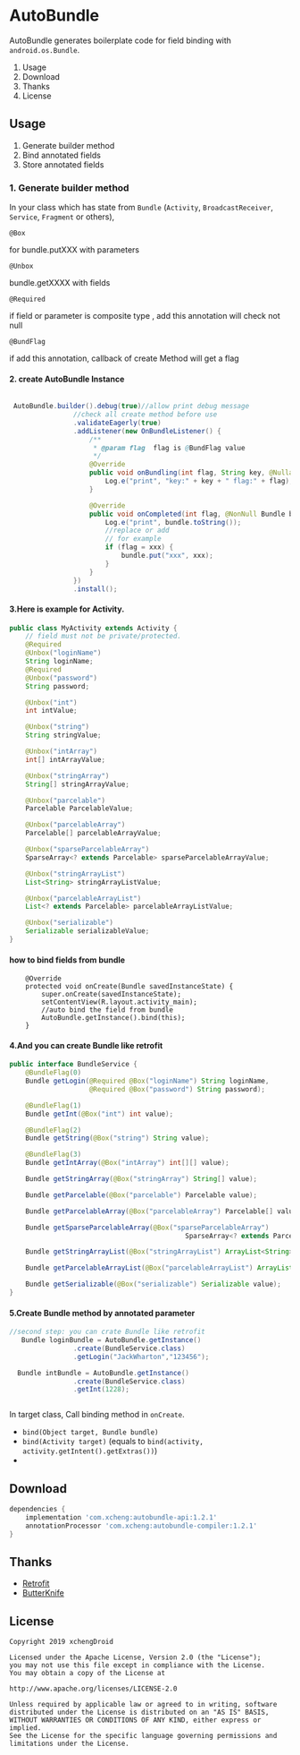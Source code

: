 # AutoBundle


AutoBundle generates boilerplate code for field binding with ``android.os.Bundle``.

1. Usage
2. Download
3. Thanks
4. License

## Usage

1. Generate builder method
2. Bind annotated fields
3. Store annotated fields

### 1. Generate builder method

In your class which has state from `Bundle`
 (`Activity`, `BroadcastReceiver`, `Service`, `Fragment` or others),



 `@Box`

for bundle.putXXX  with parameters

 `@Unbox` 

 bundle.getXXXX  with fields

`@Required`

if field or parameter is composite type , add  this annotation will check not null

`@BundFlag`

if add  this annotation, callback of create Method will get a flag

#### 2.  create AutoBundle Instance

```java
 
 AutoBundle.builder().debug(true)//allow print debug message
                //check all create method before use
                .validateEagerly(true)
                .addListener(new OnBundleListener() {
                    /**
                     * @param flag  flag is @BundFlag value
                     */
                    @Override
                    public void onBundling(int flag, String key, @Nullable Object value, boolean required) {
                        Log.e("print", "key:" + key + " flag:" + flag);
                    }

                    @Override
                    public void onCompleted(int flag, @NonNull Bundle bundle) {
                        Log.e("print", bundle.toString());
                        //replace or add
                        // for example
                        if (flag = xxx) {
                            bundle.put("xxx", xxx);
                        }
                    }
                })
                .install();

```



#### 3.Here is example for Activity.

```java
public class MyActivity extends Activity {
    // field must not be private/protected.
    @Required
    @Unbox("loginName")
    String loginName;
    @Required
    @Unbox("password")
    String password;

    @Unbox("int")
    int intValue;

    @Unbox("string")
    String stringValue;

    @Unbox("intArray")
    int[] intArrayValue;

    @Unbox("stringArray")
    String[] stringArrayValue;

    @Unbox("parcelable")
    Parcelable ParcelableValue;

    @Unbox("parcelableArray")
    Parcelable[] parcelableArrayValue;

    @Unbox("sparseParcelableArray")
    SparseArray<? extends Parcelable> sparseParcelableArrayValue;

    @Unbox("stringArrayList")
    List<String> stringArrayListValue;

    @Unbox("parcelableArrayList")
    List<? extends Parcelable> parcelableArrayListValue;

    @Unbox("serializable")
    Serializable serializableValue;
}
```

#### how to bind fields from bundle

```
    @Override
    protected void onCreate(Bundle savedInstanceState) {
        super.onCreate(savedInstanceState);
        setContentView(R.layout.activity_main);
        //auto bind the field from bundle
        AutoBundle.getInstance().bind(this);
    }
```



#### 4.And you can create Bundle  like retrofit

```java
public interface BundleService {
    @BundleFlag(0)
    Bundle getLogin(@Required @Box("loginName") String loginName,
                    @Required @Box("password") String password);

    @BundleFlag(1)
    Bundle getInt(@Box("int") int value);

    @BundleFlag(2)
    Bundle getString(@Box("string") String value);

    @BundleFlag(3)
    Bundle getIntArray(@Box("intArray") int[][] value);

    Bundle getStringArray(@Box("stringArray") String[] value);

    Bundle getParcelable(@Box("parcelable") Parcelable value);

    Bundle getParcelableArray(@Box("parcelableArray") Parcelable[] value);

    Bundle getSparseParcelableArray(@Box("sparseParcelableArray")
                                            SparseArray<? extends Parcelable> value);

    Bundle getStringArrayList(@Box("stringArrayList") ArrayList<String> value);

    Bundle getParcelableArrayList(@Box("parcelableArrayList") ArrayList<? extends Parcelable> value);

    Bundle getSerializable(@Box("serializable") Serializable value);
}
```



#### 5.Create Bundle method by  annotated parameter

```java
//second step: you can crate Bundle like retrofit
   Bundle loginBundle = AutoBundle.getInstance()
                .create(BundleService.class)
                .getLogin("JackWharton","123456");

  Bundle intBundle = AutoBundle.getInstance()
                .create(BundleService.class)
                .getInt(1228);



```



In target class, Call binding method in ``onCreate``.

- ``bind(Object target, Bundle bundle)``
- ``bind(Activity target)`` (equals to ``bind(activity, activity.getIntent().getExtras())``)
- 

## Download

```groovy
dependencies {
    implementation 'com.xcheng:autobundle-api:1.2.1'
    annotationProcessor 'com.xcheng:autobundle-compiler:1.2.1'
}
```

## Thanks

- [Retrofit](https://github.com/square/retrofit)
- [ButterKnife](https://github.com/JakeWharton/butterknife)

## License

```
Copyright 2019 xchengDroid

Licensed under the Apache License, Version 2.0 (the "License");
you may not use this file except in compliance with the License.
You may obtain a copy of the License at

http://www.apache.org/licenses/LICENSE-2.0

Unless required by applicable law or agreed to in writing, software
distributed under the License is distributed on an "AS IS" BASIS,
WITHOUT WARRANTIES OR CONDITIONS OF ANY KIND, either express or implied.
See the License for the specific language governing permissions and
limitations under the License.
```
